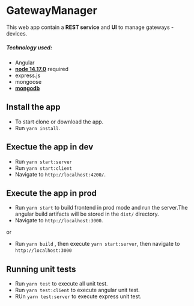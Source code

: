 # GatewayManager

This web app contain a **REST service** and **UI** to manage gateways - devices.

##### Technology used:
- Angular
- **[node 14.17.0](https://nodejs.org/en/download/)** required
- express.js
- mongoose
- **[mongodb](https://docs.mongodb.com/manual/tutorial/install-mongodb-on-ubuntu/)**

## Install the app

- To start clone or download the app.
- Run `yarn install`.

## Exectue the app in dev
- Run `yarn start:server`
- Run `yarn start:client` 
- Navigate to `http://localhost:4200/`.

## Execute the app in prod

- Run `yarn start` to build frontend in prod mode and run the server.The angular build artifacts will be stored in the `dist/` directory.
- Navigate to `http://localhost:3000`.

or

- Run `yarn build` , then execute `yarn start:server`, then navigate to `http://localhost:3000`

## Running unit tests

- Run `yarn test` to execute all unit test.
- Run `yarn test:client` to execute angular unit test.
- RUn `yarn test:server` to execute express unit test.

